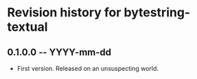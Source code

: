 # Revision history for bytestring-textual

## 0.1.0.0  -- YYYY-mm-dd

* First version. Released on an unsuspecting world.
